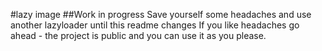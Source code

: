 #lazy image
##Work in progress 
Save yourself some headaches and use another lazyloader until this readme changes
If you like headaches go ahead - the project is public and you can use it as you please.

